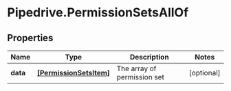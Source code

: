 # Pipedrive.PermissionSetsAllOf

## Properties

Name | Type | Description | Notes
------------ | ------------- | ------------- | -------------
**data** | [**[PermissionSetsItem]**](PermissionSetsItem.md) | The array of permission set | [optional] 


